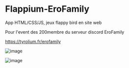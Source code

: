 # Flappium-EroFamily
App HTML/CSS/JS, jeux flappy bird en site web

Pour l'event des 200membre du serveur discord EroFamily

https://tyrolium.fr/erofamily

![image](https://user-images.githubusercontent.com/63310746/144683315-a3d9f662-ecc2-4830-a940-708448db97fd.png)

![image](https://user-images.githubusercontent.com/63310746/144683344-f053ba85-6001-4505-92be-4592032ae15d.png)


